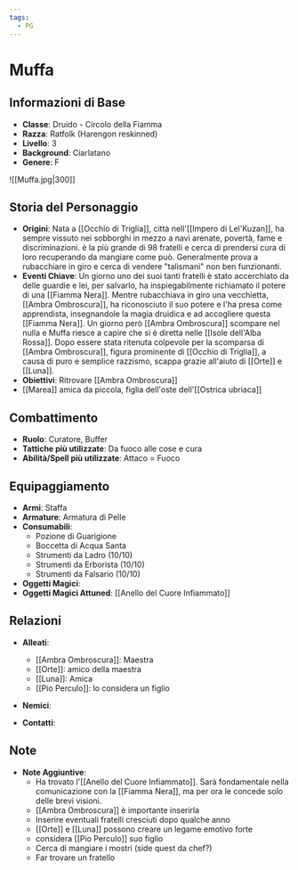 ```yaml
---
tags:
  - PG
---
```

# Muffa

## Informazioni di Base
- **Classe**: Druido - Circolo della Fiamma
- **Razza**: Ratfolk (Harengon reskinned)
- **Livello**: 3
- **Background**: Ciarlatano
- **Genere**: F

![[Muffa.jpg|300]]

## Storia del Personaggio
- **Origini**: Nata a [[Occhio di Triglia]], città nell'[[Impero di Lel'Kuzan]], ha sempre vissuto nei sobborghi in mezzo a navi arenate, povertà, fame e discriminazioni. è la più grande di 98 fratelli e cerca di prendersi cura di loro recuperando da mangiare come può. Generalmente prova a rubacchiare in giro e cerca di vendere "talismani" non ben funzionanti.
- **Eventi Chiave**: Un giorno uno dei suoi tanti fratelli è stato accerchiato da delle guardie e lei, per salvarlo, ha inspiegabilmente richiamato il potere di una [[Fiamma Nera]]. Mentre rubacchiava in giro una vecchietta, [[Ambra Ombroscura]], ha riconosciuto il suo potere e l'ha presa come apprendista, insegnandole la magia druidica e ad accogliere questa [[Fiamma Nera]]. Un giorno però [[Ambra Ombroscura]] scompare nel nulla e Muffa riesce a capire che si è diretta nelle [[Isole dell'Alba Rossa]]. Dopo essere stata ritenuta colpevole per la scomparsa di [[Ambra Ombroscura]], figura prominente di [[Occhio di Triglia]], a causa di puro e semplice razzismo, scappa grazie all'aiuto di [[Orte]] e [[Luna]].  
- **Obiettivi**: Ritrovare [[Ambra Ombroscura]]
- [[Marea]] amica da piccola, figlia dell'oste dell'[[Ostrica ubriaca]]

## Combattimento
- **Ruolo**: Curatore, Buffer
- **Tattiche più utilizzate**: Da fuoco alle cose e cura
- **Abilità/Spell più utilizzate**:  Attaco = Fuoco

## Equipaggiamento
- **Armi**: Staffa
- **Armature**: Armatura di Pelle
- **Consumabili**: 
	- Pozione di Guarigione
	- Boccetta di Acqua Santa
	- Strumenti da Ladro (10/10)
	- Strumenti da Erborista (10/10)
	- Strumenti da Falsario (10/10)
- **Oggetti Magici**: 
- **Oggetti Magici Attuned**: [[Anello del Cuore Infiammato]] 

## Relazioni
- **Alleati**: 
	- [[Ambra Ombroscura]]: Maestra
	- [[Orte]]: amico della maestra
	- [[Luna]]: Amica
	- [[Pio Perculo]]: lo considera un figlio
- **Nemici**: 

- **Contatti**: 

## Note
- **Note Aggiuntive**: 
	- Ha trovato l'[[Anello del Cuore Infiammato]]. Sarà fondamentale nella comunicazione con la [[Fiamma Nera]], ma per ora le concede solo delle brevi visioni.
	- [[Ambra Ombroscura]] è importante inserirla
	- Inserire eventuali fratelli cresciuti dopo qualche anno
	- [[Orte]] e [[Luna]] possono creare un legame emotivo forte
	- considera [[Pio Perculo]] suo figlio 
	- Cerca di mangiare i mostri (side quest da chef?)
	- Far trovare un fratello